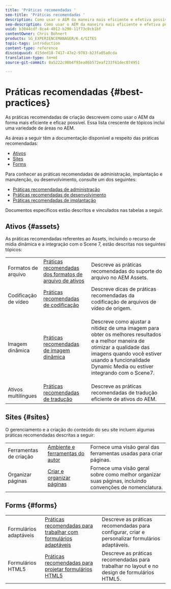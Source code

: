 ```yaml
---
title: 'Práticas recomendadas '
seo-title: 'Práticas recomendadas '
description: Como usar o AEM da maneira mais eficiente e efetiva possível
seo-description: Como usar o AEM da maneira mais eficiente e efetiva possível
uuid: b3044cdf-8ca4-4012-b290-11f73c0cb1bf
contentOwner: Chris Bohnert
products: SG_EXPERIENCEMANAGER/6.4/SITES
topic-tags: introduction
content-type: reference
discoiquuid: d15ded18-7417-47e2-9783-b23fa05a0cda
translation-type: tm+mt
source-git-commit: 8a5222c98b4f93ea86b572eaf233f61dec074951

---
```



# Práticas recomendadas {#best-practices}

As práticas recomendadas de criação descrevem como usar o AEM da forma mais eficiente e eficaz possível. Essa lista crescente de tópicos inclui uma variedade de áreas no AEM.

As áreas a seguir têm a documentação disponível a respeito das práticas recomendadas:

* [Ativos](#assets)
* [Sites](#sites)
* [Forms](#forms)

Para conhecer as práticas recomendadas de administração, implantação e manutenção, ou desenvolvimento, consulte um dos seguintes:

* [Práticas recomendadas de administração](/help/sites-administering/administer-best-practices.md)
* [Práticas recomendadas de desenvolvimento](/help/sites-developing/best-practices.md)
* [Práticas recomendadas de implantação](/help/sites-deploying/best-practices.md)

Documentos específicos estão descritos e vinculados nas tabelas a seguir.

## Ativos {#assets}

As práticas recomendadas referentes ao Assets, incluindo o recurso de mídia dinâmica e a integração com o Scene 7, estão descritas nos seguintes tópicos:

<table> 
 <tbody>
  <tr>
   <td>Formatos de arquivo</td> 
   <td><a href="/help/assets/assets-file-format-best-practices.md">Práticas recomendadas dos formatos de arquivo de ativos</a></td> 
   <td>Descreve as práticas recomendadas do suporte do arquivo no AEM Assets.</td> 
  </tr>
  <tr>
   <td>Codificação de vídeo</td> 
   <td><a href="/help/assets/video.md#best-practices-for-encoding-videos">Práticas recomendadas de codificação</a></td> 
   <td>Descreve dicas de práticas recomendadas da codificação de arquivos de vídeo de origem.</td> 
  </tr>
  <tr>
   <td>Imagem dinâmica</td> 
   <td><a href="/help/assets/best-practices-for-optimizing-the-quality-of-your-images.md">Práticas recomendadas de imagem dinâmica</a></td> 
   <td><p>Descreve como ajustar a nitidez de uma imagem para obter os melhores resultados e a melhor maneira de otimizar a qualidade das imagens quando você estiver usando a funcionalidade Dynamic Media ou estiver integrando com o Scene7. </p> </td> 
  </tr>
  <tr>
   <td>Ativos multilíngues</td> 
   <td><a href="/help/assets/best-practices-for-translating-assets-efficiently.md">Práticas recomendadas de tradução</a></td> 
   <td>Descreve as práticas recomendadas de tradução eficiente de ativos do AEM.</td> 
  </tr>
 </tbody>
</table>

## Sites {#sites}

O gerenciamento e a criação do conteúdo do seu site incluem algumas práticas recomendadas descritas a seguir:

|  |  |  |
|---|---|---|
| Ferramentas de criação | [Ambiente e ferramentas do autor](/help/sites-authoring/author-environment-tools.md) | Fornece uma visão geral das ferramentas usadas para criar páginas. |
| Organizar páginas | [Criar e organizar páginas](/help/sites-authoring/managing-pages.md) | Fornece uma visão geral sobre como melhor organizar suas páginas, incluindo convenções de nomenclatura. |

## Forms {#forms}

|  |  |  |
|---|---|---|
| Formulários adaptáveis | [Práticas recomendadas para trabalhar com formulários adaptáveis](/help/forms/using/adaptive-forms-best-practices.md) | Descreve as práticas recomendadas para configurar, criar e personalizar formulários adaptáveis. |
| Formulários HTML5 | [Práticas recomendadas para projetar formulários HTML5](/help/forms/using/best-practices-for-html5-forms.md) | Descreve as práticas recomendadas para trabalhar no layout e no design de formulários HTML5. |